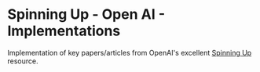 # Spinning Up - Open AI - Implementations

Implementation of key papers/articles from OpenAI's excellent [Spinning Up](https://spinningup.openai.com/) resource.
